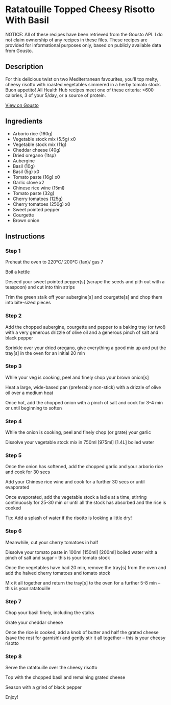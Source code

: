 # Ratatouille Topped Cheesy Risotto With Basil

NOTICE: All of these recipes have been retrieved from the Gousto API. I do not claim ownership of any recipes in these files. These recipes are provided for informational purposes only, based on publicly available data from Gousto.

## Description

For this delicious twist on two Mediterranean favourites, you'll top melty, cheesy risotto with roasted vegetables simmered in a herby tomato stock. Buon appetito! All Health Hub recipes meet one of these criteria: <600 calories, 3 of your 5/day, or a source of protein.

[View on Gousto](https://www.gousto.co.uk/recipes/cookbook/cheesy-risotto-with-ratatouille-basil)

## Ingredients

- Arborio rice (160g)
- Vegetable stock mix (5.5g) x0
- Vegetable stock mix (11g)
- Cheddar cheese (40g)
- Dried oregano (1tsp)
- Aubergine
- Basil (10g)
- Basil (5g) x0
- Tomato paste (16g) x0
- Garlic clove x2
- Chinese rice wine (15ml)
- Tomato paste (32g)
- Cherry tomatoes (125g)
- Cherry tomatoes (250g) x0
- Sweet pointed pepper
- Courgette
- Brown onion

## Instructions


### Step 1

Preheat the oven to 220°C/ 200°C (fan)/ gas 7

Boil a kettle

Deseed your sweet pointed pepper[s]<span class="text-danger"> </span>(scrape the seeds and pith out with a teaspoon) and cut into thin strips

Trim the green stalk off your aubergine[s]<span class="text-danger"> </span>and courgette[s] and chop them into bite-sized pieces


### Step 2

Add the chopped aubergine, courgette and pepper to a baking tray (or two!) with a very generous drizzle of olive oil and a generous pinch of salt and black pepper

Sprinkle over your dried oregano, give everything a good mix up and put the tray[s] in the oven for an initial 20 min


### Step 3

While your veg is cooking, peel and finely chop your brown onion[s]

Heat a large, wide-based pan (preferably non-stick) with a drizzle of olive oil over a medium heat

Once hot, add the chopped onion with a pinch of salt and cook for 3-4 min or until beginning to soften


### Step 4

While the onion is cooking, peel and finely chop (or grate) your garlic

Dissolve your vegetable stock mix in 750ml <span class="text-purple">[975ml]</span> <span class="text-danger">[1.4L]</span> boiled water


### Step 5

Once the onion has softened, add the chopped garlic and your arborio rice and cook for 30 secs

Add your Chinese rice wine and cook for a further 30 secs or until evaporated

Once evaporated, add the vegetable stock a ladle at a time, stirring continuously for 25-30 min or until all the stock has absorbed and the rice is cooked

Tip: Add a splash of water if the risotto is looking a little dry!


### Step 6

Meanwhile, cut your cherry tomatoes in half

Dissolve your tomato paste in 100ml <span class="text-purple">[150ml]</span> <span class="text-danger">[200ml]</span> boiled water with a pinch of salt and sugar – this is your tomato stock

Once the vegetables have had 20 min, remove the tray[s] from the oven and add the halved cherry tomatoes and tomato stock

Mix it all together and return the tray[s] to the oven for a further 5-8 min – this is your ratatouille


### Step 7

Chop your basil finely, including the stalks

Grate your cheddar cheese

Once the rice is cooked, add a knob of butter and half the grated cheese (save the rest for garnish!) and gently stir it all together – this is your cheesy risotto

### Step 8

Serve the ratatouille over the cheesy risotto

Top with the chopped basil and remaining grated cheese

Season with a grind of black pepper

Enjoy!

